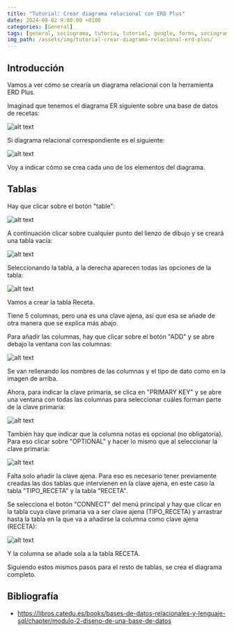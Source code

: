 ```yaml
---
title: "Tutorial: Crear diagrama relacional con ERD Plus"
date: 2024-08-02 9:00:00 +0100
categories: [General]
tags: [general, sociograma, tutoria, tutorial, google, forms, sociogram, add on, alumnos, clase, dinamica, gratis, free]
img_path: /assets/img/tutorial-crear-diagrama-relacional-erd-plus/
---
```


## Introducción

Vamos a ver cómo se crearía un diagrama relacional con la herramienta ERD Plus.

Imaginad que tenemos el diagrama ER siguiente sobre una base de datos de recetas:

![alt text](recetas-er.png)

Si diagrama relacional correspondiente es el siguiente:

![alt text](recetas-relacional.png)

Voy a indicar cómo se crea cada uno de los elementos del diagrama.

## Tablas

Hay que clicar sobre el botón "table":

![alt text](boton-table.png)

 A continuación clicar sobre cualquier punto del lienzo de dibujo y se creará una tabla vacía:

![alt text](tabla-vacia.png)

Seleccionando la tabla, a la derecha aparecen todas las opciones de la tabla:

![alt text](propiedades-tabla2.png)

Vamos a crear la tabla Receta.

Tiene 5 columnas, pero una es una clave ajena, así que esa se añade de otra manera que se explica más abajo.

Para añadir las columnas, hay que clicar sobre el botón "ADD" y se abre debajo la ventana con las columnas:

![alt text](columnas-receta.png)

Se van rellenando los nombres de las columnas y el tipo de dato como en la imagen de arriba.

Ahora, para indicar la clave primaria, se clica en "PRIMARY KEY" y se abre una ventana con todas las columnas para seleccionar cuáles forman parte de la clave primaria:

![alt text](clave-primaria-recetas.png)

También hay que indicar que la columna notas es opcional (no obligatoria). Para eso clicar sobre "OPTIONAL" y hacer lo mismo que al seleccionar la clave primaria:

![alt text](opcionales-receta.png)

Falta solo añadir la clave ajena. Para eso es necesario tener previamente creadas las dos tablas que intervienen en la clave ajena, en este caso la tabla "TIPO_RECETA" y la tabla "RECETA".

Se selecciona el botón "CONNECT" del menú principal y hay que clicar en la tabla cuya clave primaria va a ser clave ajena (TIPO_RECETA) y arrastrar hasta la tabla en la que va a añadirse la columna como clave ajena (RECETA):

![alt text](clave-ajena-receta.png)

Y la columna se añade sola a la tabla RECETA.

Siguiendo estos mismos pasos para el resto de tablas, se crea el diagrama completo.

## Bibliografía

- <https://libros.catedu.es/books/bases-de-datos-relacionales-y-lenguaje-sql/chapter/modulo-2-diseno-de-una-base-de-datos>